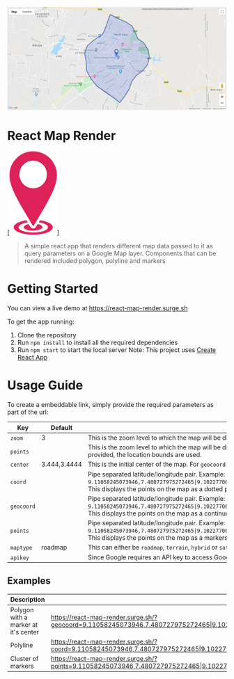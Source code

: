 <p align="center">
  <img src="public/demo/screenshot.png" alt="React Map Render Demo" />
</p>


# React Map Render 
[![React Map Render](https://github.com/mugambbo/react-map-render/blob/master/public/logo192.png)]
> A simple react app that renders different map data passed to it as query parameters on a Google Map layer. Components that can be rendered included polygon, polyline and markers

# Getting Started
You can view a live demo at https://react-map-render.surge.sh

To get the app running:
1. Clone the repository
2. Run `npm install` to install all the required dependencies
3. Run `npm start` to start the local server
Note: This project uses [Create React App](https://github.com/facebook/create-react-app)

# Usage Guide
To create a embeddable link, simply provide the required parameters as part of the url:

| **Key**    | **Default**  | **Description**                                                                                                                                                                                                                                                                                        |
|------------|--------------|--------------------------------------------------------------------------------------------------------------------------------------------------------------------------------------------------------------------------------------------------------------------------------------------------------|
| `zoom`     | 3            | This is the zoom level to which the map will be displayed. Ranges from 0 (min) to 22 (max). For `geocoord` and `coord` and multiple                                                                                                                                                                    |
| `points`   |              | This is the zoom level to which the map will be displayed. Ranges from 0 (min) to 22 (max). For  `geocoord` and `coord` and multiple `points`. If no zoom level is provided, the location bounds are used.                                                                                             |
| `center`   | 3.444,3.4444 | This is the initial center of the map. For `geocoord` and `coord` and multiple `points`, If no center is provided, the center of the location bounds are used.                                                                                                                                         |
| `coord`    |              | Pipe separated latitude/longitude pair. Example: `9.11058245073946,7.480727975272465\|9.10227706021901,7.477981393241215\|9.092106931589456,7.474204842948247\|9.088208305665116,7.471801583670903`. This displays the points on the map as a dotted polyline                                          |
| `geocoord` |              | Pipe separated latitude/longitude pair. Example: `9.11058245073946,7.480727975272465\|9.10227706021901,7.477981393241215\|9.092106931589456,7.474204842948247\|9.088208305665116,7.471801583670903`. This displays the points on the map as a continuous polygon filled with a transparent blue colour |
| `points`   |              | Pipe separated latitude/longitude pair. Example: `9.11058245073946,7.480727975272465\|9.10227706021901,7.477981393241215\|9.092106931589456,7.474204842948247\|9.088208305665116,7.471801583670903`. This displays the points on the map as a markers on every point                                   |
| `maptype`  | roadmap      | This can either be `roadmap`, `terrain`, `hybrid` or `satellite` and determines the map layer used |
| `apikey`   |              | Since Google requires an API key to access Google Maps (without which a watermark is displayed over the map layer), visit [Get API Key](https://developers.google.com/maps/documentation/javascript/get-api-key) to create one                                                                         |


## Examples
| **Description**                      | **URL**                                                                                                                                                                                                                                                                                                                                                                                                                                                                                                                                                                                                                                                                                                                                                                                                                                                                                                                                                                                                                                                                                                                            |
|--------------------------------------|------------------------------------------------------------------------------------------------------------------------------------------------------------------------------------------------------------------------------------------------------------------------------------------------------------------------------------------------------------------------------------------------------------------------------------------------------------------------------------------------------------------------------------------------------------------------------------------------------------------------------------------------------------------------------------------------------------------------------------------------------------------------------------------------------------------------------------------------------------------------------------------------------------------------------------------------------------------------------------------------------------------------------------------------------------------------------------------------------------------------------------|
| Polygon with a marker at it's center | https://react-map-render.surge.sh/?geocoord=9.11058245073946,7.480727975272465\|9.10227706021901,7.477981393241215\|9.092106931589456,7.474204842948247\|9.088208305665116,7.471801583670903\|9.082106023381849,7.462360207938481\|9.076003637204174,7.455322091483403\|9.06786696080368,7.452232186698247\|9.05735681419275,7.453948800467778\|9.048033039774012,7.454292123221684\|9.038369964055587,7.459785287284184\|9.031249637096655,7.46562177410059\|9.024807315319858,7.4743765043252\|9.017008561346579,7.485877816581059\|9.012430953375835,7.491714303397465\|9.020229806241822,7.497722451590825\|9.027011280458105,7.502013986014653\|9.035996537369947,7.505275552176762\|9.042608187092915,7.510253732108403\|9.047524463308974,7.516948525809575\|9.054983512732594,7.523128335379887\|9.06345951740757,7.525016610526372\|9.071257265058717,7.5238149808877\|9.079563375096665,7.5183218168252\|9.083801112218262,7.512142007254887\|9.089903365629993,7.50956708660059\|9.097870039970381,7.5056188749306685\|9.10227706021901,7.498924081229497\|9.105497540673266,7.491542642020512\|9.110751946495554,7.481242959403325 |
| Polyline                             | https://react-map-render.surge.sh/?coord=9.11058245073946,7.480727975272465\|9.10227706021901,7.477981393241215\|9.092106931589456,7.474204842948247\|9.088208305665116,7.471801583670903\|9.082106023381849,7.462360207938481\|9.076003637204174,7.455322091483403\|9.06786696080368,7.452232186698247\|9.05735681419275,7.453948800467778\|9.048033039774012,7.454292123221684\|9.038369964055587,7.459785287284184\|9.031249637096655,7.46562177410059\|9.024807315319858,7.4743765043252\|9.017008561346579,7.485877816581059\|9.012430953375835,7.491714303397465\|9.020229806241822,7.497722451590825\|9.027011280458105,7.502013986014653\|9.035996537369947,7.505275552176762\|9.042608187092915,7.510253732108403\|9.047524463308974,7.516948525809575\|9.054983512732594,7.523128335379887\|9.06345951740757,7.525016610526372\|9.071257265058717,7.5238149808877\|9.079563375096665,7.5183218168252\|9.083801112218262,7.512142007254887\|9.089903365629993,7.50956708660059\|9.097870039970381,7.5056188749306685\|9.10227706021901,7.498924081229497\|9.105497540673266,7.491542642020512\|9.110751946495554,7.481242959403325    |
| Cluster of markers                   | https://react-map-render.surge.sh/?points=9.11058245073946,7.480727975272465\|9.10227706021901,7.477981393241215\|9.092106931589456,7.474204842948247\|9.088208305665116,7.471801583670903\|9.082106023381849,7.462360207938481\|9.076003637204174,7.455322091483403\|9.06786696080368,7.452232186698247\|9.05735681419275,7.453948800467778\|9.048033039774012,7.454292123221684\|9.038369964055587,7.459785287284184\|9.031249637096655,7.46562177410059\|9.024807315319858,7.4743765043252\|9.017008561346579,7.485877816581059\|9.012430953375835,7.491714303397465\|9.020229806241822,7.497722451590825\|9.027011280458105,7.502013986014653\|9.035996537369947,7.505275552176762\|9.042608187092915,7.510253732108403\|9.047524463308974,7.516948525809575\|9.054983512732594,7.523128335379887\|9.06345951740757,7.525016610526372\|9.071257265058717,7.5238149808877\|9.079563375096665,7.5183218168252\|9.083801112218262,7.512142007254887\|9.089903365629993,7.50956708660059\|9.097870039970381,7.5056188749306685\|9.10227706021901,7.498924081229497\|9.105497540673266,7.491542642020512\|9.110751946495554,7.481242959403325   |